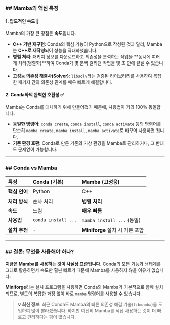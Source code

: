 ### ## Mamba의 핵심 특징

#### 1. **압도적인 속도** 🚀

Mamba의 가장 큰 장점은 **속도**입니다.

- **C++ 기반 재구현**: Conda의 핵심 기능이 Python으로 작성된 것과 달리, Mamba는 **C++로 재작성**되어 성능을 극대화했습니다.
- **병렬 처리**: 패키지 정보를 다운로드하고 의존성을 분석하는 작업을 **동시에 여러 개 처리(병렬화)**하여 Conda가 몇 분씩 걸리던 작업을 몇 초 만에 끝낼 수 있습니다.
- **고성능 의존성 해결사(Solver)**: `libsolv`라는 검증된 라이브러리를 사용하여 복잡한 패키지 간의 의존성 관계를 매우 빠르게 해결합니다.

#### 2. **Conda와의 완벽한 호환성** ✅

Mamba는 Conda를 대체하기 위해 만들어졌기 때문에, 사용법이 거의 100% 동일합니다.

- **동일한 명령어**: `conda create`, `conda install`, `conda activate` 등의 명령어를 단순히 `mamba create`, `mamba install`, `mamba activate`로 바꾸어 사용하면 됩니다.
- **기존 환경 호환**: Conda로 만든 기존의 가상 환경을 Mamba로 관리하거나, 그 반대도 문제없이 가능합니다.

---

### ## Conda vs Mamba

| 특징          | **Conda** (기본)    | **Mamba** (고성웅)              |
| :------------ | :------------------ | :------------------------------ |
| **핵심 언어** | Python              | C++                             |
| **처리 방식** | 순차 처리           | **병렬 처리**                   |
| **속도**      | 느림                | **매우 빠름**                   |
| **사용법**    | `conda install ...` | `mamba install ...` (동일)      |
| **설치 추천** | -                   | **Miniforge** 설치 시 기본 포함 |

---

### ## 결론: 무엇을 사용해야 하나?

**지금은 Mamba를 사용하는 것이 사실상 표준입니다.** Conda의 모든 기능과 생태계를 그대로 활용하면서 속도만 훨씬 빠르기 때문에 Mamba를 사용하지 않을 이유가 없습니다.

**Miniforge**라는 설치 프로그램을 사용하면 Conda와 Mamba가 기본적으로 함께 설치되므로, 별도의 복잡한 과정 없이 바로 `mamba` 명령어를 사용할 수 있습니다.

> **💡 최신 정보**: 최근 Conda도 Mamba의 빠른 의존성 해결 기술(`libmamba`)을 도입하여 많이 빨라졌습니다. 하지만 여전히 Mamba를 직접 사용하는 것이 더 빠르고 편리하다는 평이 많습니다.
